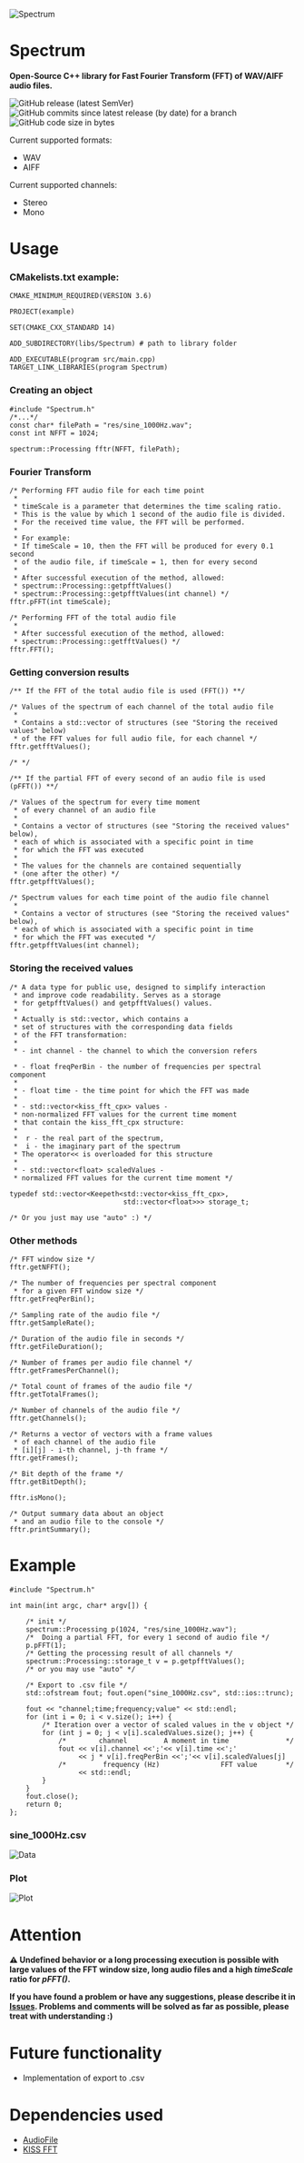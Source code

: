 ![Spectrum](https://i.imgur.com/LAUeqpH.jpg)
# Spectrum

**Open-Source C++ library for Fast Fourier Transform (FFT) of WAV/AIFF audio files.**

![GitHub release (latest SemVer)](https://img.shields.io/github/v/release/6dba/Spectrum?color=purple&style=for-the-badge)
![GitHub commits since latest release (by date) for a branch](https://img.shields.io/github/commits-since/6dba/Spectrum/latest/develop?style=for-the-badge)
![GitHub code size in bytes](https://img.shields.io/github/languages/code-size/6dba/Spectrum?color=green&style=for-the-badge)

Current supported formats:

* WAV
* AIFF

Current supported channels:

* Stereo
* Mono

# Usage
### CMakelists.txt example:
	CMAKE_MINIMUM_REQUIRED(VERSION 3.6)

	PROJECT(example)

	SET(CMAKE_CXX_STANDARD 14)

	ADD_SUBDIRECTORY(libs/Spectrum) # path to library folder

	ADD_EXECUTABLE(program src/main.cpp)
	TARGET_LINK_LIBRARIES(program Spectrum) 

### Creating an object
	#include "Spectrum.h"
	/*...*/
    const char* filePath = "res/sine_1000Hz.wav";
    const int NFFT = 1024;

    spectrum::Processing fftr(NFFT, filePath);

### Fourier Transform	
    /* Performing FFT audio file for each time point 
     *
     * timeScale is a parameter that determines the time scaling ratio. 
     * This is the value by which 1 second of the audio file is divided. 
     * For the received time value, the FFT will be performed.
     * 
     * For example: 
     * If timeScale = 10, then the FFT will be produced for every 0.1 second 
     * of the audio file, if timeScale = 1, then for every second
     *
     * After successful execution of the method, allowed:
     * spectrum::Processing::getpfftValues()
     * spectrum::Processing::getpfftValues(int channel) */
	fftr.pFFT(int timeScale);
	
	/* Performing FFT of the total audio file
     *
     * After successful execution of the method, allowed:
     * spectrum::Processing::getfftValues() */
	fftr.FFT();

### Getting conversion results
	/** If the FFT of the total audio file is used (FFT()) **/
	
    /* Values of the spectrum of each channel of the total audio file
     * 
     * Contains a std::vector of structures (see "Storing the received values" below) 
     * of the FFT values for full audio file, for each channel */
    fftr.getfftValues();

	/* */
	
	/** If the partial FFT of every second of an audio file is used (pFFT()) **/
    
    /* Values of the spectrum for every time moment 
     * of every channel of an audio file
     *
     * Contains a vector of structures (see "Storing the received values" below), 
     * each of which is associated with a specific point in time 
     * for which the FFT was executed 
     *
     * The values for the channels are contained sequentially 
     * (one after the other) */
    fftr.getpfftValues();
    
    /* Spectrum values for each time point of the audio file channel
     *
     * Contains a vector of structures (see "Storing the received values" below), 
     * each of which is associated with a specific point in time 
     * for which the FFT was executed */
    fftr.getpfftValues(int channel);

### Storing the received values
    /* A data type for public use, designed to simplify interaction 
     * and improve code readability. Serves as a storage 
     * for getpfftValues() and getpfftValues() values.
     *
     * Actually is std::vector, which contains a 
     * set of structures with the corresponding data fields 
     * of the FFT transformation:
     *
     * - int channel - the channel to which the conversion refers

     * - float freqPerBin - the number of frequencies per spectral component
     *
     * - float time - the time point for which the FFT was made
     *
     * - std::vector<kiss_fft_cpx> values - 
     * non-normalized FFT values for the current time moment 
     * that contain the kiss_fft_cpx structure:
     *
     * 	r - the real part of the spectrum, 
     * 	i - the imaginary part of the spectrum
     * The operator<< is overloaded for this structure
     * 
     * - std::vector<float> scaledValues - 
     * normalized FFT values for the current time moment */
 
    typedef std::vector<Keepeth<std::vector<kiss_fft_cpx>, 
                                std::vector<float>>> storage_t;
 
    /* Or you just may use "auto" :) */

### Other methods
    /* FFT window size */
    fftr.getNFFT();
    
    /* The number of frequencies per spectral component
     * for a given FFT window size */
    fftr.getFreqPerBin();

    /* Sampling rate of the audio file */
    fftr.getSampleRate();
    
    /* Duration of the audio file in seconds */
    fftr.getFileDuration();

    /* Number of frames per audio file channel */
    fftr.getFramesPerChannel();

    /* Total count of frames of the audio file */
    fftr.getTotalFrames();

    /* Number of channels of the audio file */
    fftr.getChannels();
    
    /* Returns a vector of vectors with a frame values 
     * of each channel of the audio file
     * [i][j] - i-th channel, j-th frame */
    fftr.getFrames();
    
    /* Bit depth of the frame */
    fftr.getBitDepth();
    
    fftr.isMono();
    
    /* Output summary data about an object 
     * and an audio file to the console */
    fftr.printSummary();

# Example
	#include "Spectrum.h"
		
	int main(int argc, char* argv[]) {
    
		/* init */
		spectrum::Processing p(1024, "res/sine_1000Hz.wav");     
		/*  Doing a partial FFT, for every 1 second of audio file */
		p.pFFT(1);
		/* Getting the processing result of all channels */
    	spectrum::Processing::storage_t v = p.getpfftValues();
    	/* or you may use "auto" */
 
		/* Export to .csv file */ 
		std::ofstream fout; fout.open("sine_1000Hz.csv", std::ios::trunc);

		fout << "channel;time;frequency;value" << std::endl;
		for (int i = 0; i < v.size(); i++) {
	        /* Iteration over a vector of scaled values in the v object */
	        for (int j = 0; j < v[i].scaledValues.size(); j++) {
	            /*        channel         A moment in time              */
	            fout << v[i].channel <<';'<< v[i].time <<';'
	                 << j * v[i].freqPerBin <<';'<< v[i].scaledValues[j] 
	            /*         frequency (Hz)               FFT value       */
	                 << std::endl; 
		    }
		}
		fout.close();
		return 0;
	};
### sine_1000Hz.csv
![Data](https://i.imgur.com/FxIeh9H.png)
### Plot
![Plot](https://i.imgur.com/OHcg7jT.png)
# Attention
**⚠️ Undefined behavior or a long processing execution is possible with large values of the FFT window size, 
long audio files and a high *timeScale* ratio for *pFFT()*.** 

**If you have found a problem or have any suggestions, please describe it in [Issues](https://github.com/6dba/Spectrum/issues). Problems and comments will be solved as far as possible, please treat with understanding :)**

# Future functionality
* Implementation of export to .csv

# Dependencies used
* [AudioFile](https://github.com/adamstark/AudioFile)
* [KISS FFT](https://github.com/mborgerding/kissfft)